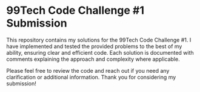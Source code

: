 # 99Tech Code Challenge #1 Submission #

This repository contains my solutions for the 99Tech Code Challenge #1. I have implemented and tested the provided problems to the best of my ability, ensuring clear and efficient code. Each solution is documented with comments explaining the approach and complexity where applicable.


Please feel free to review the code and reach out if you need any clarification or additional information. Thank you for considering my submission!
